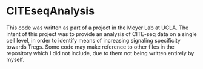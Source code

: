 # CITEseqAnalysis

This code was written as part of a project in the Meyer Lab at UCLA. The intent of this project was to provide an analysis of CITE-seq data on a single cell level, in order to identify means of increasing signaling specificity towards Tregs. Some code may make reference to other files in the repository which I did not include, due to them not being written entirely by myself.
